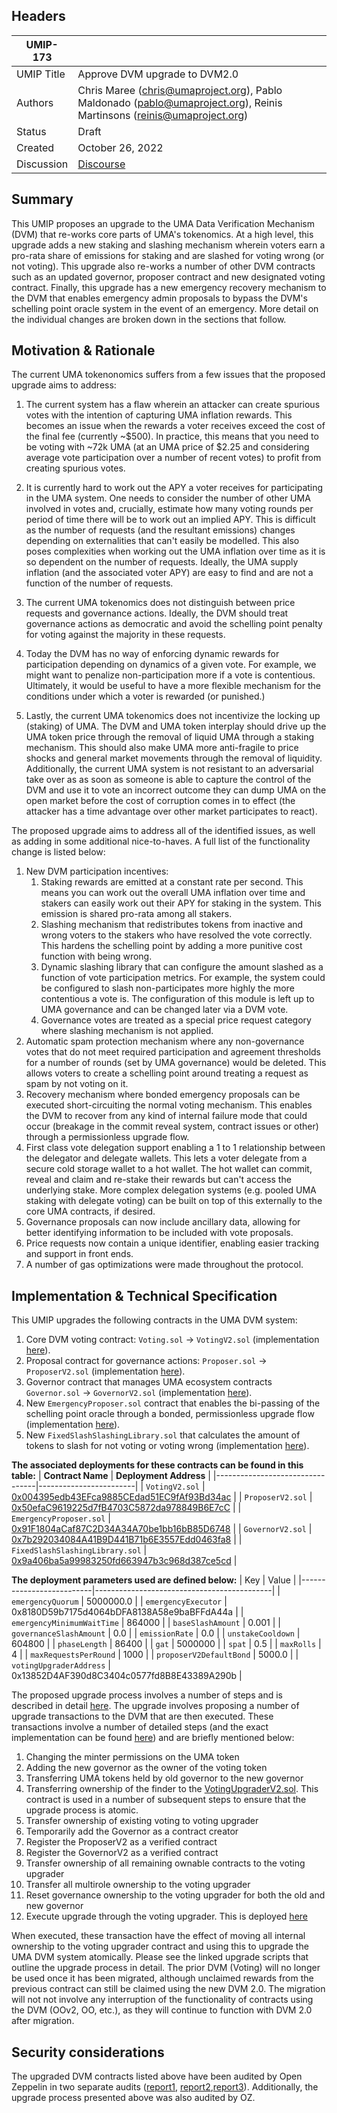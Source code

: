 ## Headers

| UMIP-173   |                                                                                                                       |
| ---------- | --------------------------------------------------------------------------------------------------------------------- |
| UMIP Title | Approve DVM upgrade to DVM2.0                                                                                         |
| Authors    | Chris Maree (chris@umaproject.org), Pablo Maldonado (pablo@umaproject.org), Reinis Martinsons (reinis@umaproject.org) |
| Status     | Draft                                                                                                                 |
| Created    | October 26, 2022    
| Discussion | [Discourse](discourse.umaproject.org/t/approve-dvm-upgrade-to-dvm-2-0/1935)                                                                                                  |

## Summary

This UMIP proposes an upgrade to the UMA Data Verification Mechanism (DVM) that re-works core parts of UMA's tokenomics.
At a high level, this upgrade adds a new staking and slashing mechanism wherein voters earn a pro-rata share of emissions
for staking and are slashed for voting wrong (or not voting). This upgrade also re-works a number of other DVM contracts
such as an updated governor, proposer contract and new designated voting contract. Finally, this upgrade has a new
emergency recovery mechanism to the DVM that enables emergency admin proposals to bypass the DVM's schelling point
oracle system in the event of an emergency. More detail on the individual changes are broken down in the sections that
follow.

## Motivation & Rationale

The current UMA tokenonomics suffers from a few issues that the proposed upgrade aims to address:

1. The current system has a flaw wherein an attacker can create spurious votes with the intention of capturing UMA inflation
   rewards. This becomes an issue when the rewards a voter receives exceed the cost of the final fee (currently ~$500).
   In practice, this means that you need to be voting with ~72k UMA (at an UMA price of $2.25 and considering average vote
   participation over a number of recent votes) to profit from creating spurious votes.

2. It is currently hard to work out the APY a voter receives for participating in the UMA system. One needs to consider
   the number of other UMA involved in votes and, crucially, estimate how many voting rounds per period of time there will be
   to work out an implied APY. This is difficult as the number of requests (and the resultant emissions) changes depending
   on externalities that can't easily be modelled. This also poses complexities when working out the UMA inflation over time as
   it is so dependent on the number of requests. Ideally, the UMA supply inflation (and the associated voter APY) are easy
   to find and are not a function of the number of requests.

3. The current UMA tokenomics does not distinguish between price requests and governance actions. Ideally, the DVM
   should treat governance actions as democratic and avoid the schelling point penalty for voting against the majority in these
   requests.

4. Today the DVM has no way of enforcing dynamic rewards for participation depending on dynamics of a given vote.
   For example, we might want to penalize non-participation more if a vote is contentious. Ultimately, it would be useful to
   have a more flexible mechanism for the conditions under which a voter is rewarded (or punished.)

5. Lastly, the current UMA tokenomics does not incentivize the locking up (staking) of UMA. The DVM and UMA token interplay
   should drive up the UMA token price through the removal of liquid UMA through a staking mechanism. This should also make
   UMA more anti-fragile to price shocks and general market movements through the removal of liquidity. Additionally, the
   current UMA system is not resistant to an adversarial take over as as soon as someone is able to capture the control
   of the DVM and use it to vote an incorrect outcome they can dump UMA on the open market before the cost of corruption
   comes in to effect (the attacker has a time advantage over other market participates to react).

The proposed upgrade aims to address all of the identified issues, as well as adding in some additional nice-to-haves. A
full list of the functionality change is listed below:

1. New DVM participation incentives:
   1. Staking rewards are emitted at a constant rate per second. This means you can work out the overall UMA inflation over time and stakers can easily work out their APY for staking in the system. This emission is shared pro-rata among all stakers.
   2. Slashing mechanism that redistributes tokens from inactive and wrong voters to the stakers who have resolved the vote correctly. This hardens the schelling point by adding a more punitive cost function with being wrong.
   3. Dynamic slashing library that can configure the amount slashed as a function of vote participation metrics. For example, the system could be configured to slash non-participates more highly the more contentious a vote is. The configuration of this module is left up to UMA governance and can be changed later via a DVM vote.
   4. Governance votes are treated as a special price request category where slashing mechanism is not applied.
2. Automatic spam protection mechanism where any non-governance votes that do not meet required participation and
   agreement thresholds for a number of rounds (set by UMA governance) would be deleted. This allows voters to create a
   schelling point around treating a request as spam by not voting on it.
3. Recovery mechanism where bonded emergency proposals can be executed short-circuiting the normal voting mechanism. This enables the DVM to recover from any kind of internal failure mode that could occur (breakage in the commit reveal system, contract issues or other) through a permissionless upgrade flow.
4. First class vote delegation support enabling a 1 to 1 relationship between the delegator and delegate wallets. This lets a voter delegate from a secure cold storage wallet to a hot wallet. The hot wallet can commit, reveal and claim and re-stake their rewards but can't access the underlying stake. More complex delegation systems (e.g. pooled UMA staking with delegate voting) can be built on top of this externally to the core UMA contracts, if desired.
5. Governance proposals can now include ancillary data, allowing for better identifying information to be included with vote proposals.
6. Price requests now contain a unique identifier, enabling easier tracking and support in front ends.
7. A number of gas optimizations were made throughout the protocol.

## Implementation & Technical Specification

This UMIP upgrades the following contracts in the UMA DVM system:

1. Core DVM voting contract: `Voting.sol` → `VotingV2.sol` (implementation [here](https://github.com/UMAprotocol/protocol/blob/3ad31b3aab3cf342f6a91dce54032fe0ee1b15c8/packages/core/contracts/data-verification-mechanism/implementation/VotingV2.sol)).
2. Proposal contract for governance actions: `Proposer.sol` → `ProposerV2.sol` (implementation [here](https://github.com/UMAprotocol/protocol/blob/3ad31b3aab3cf342f6a91dce54032fe0ee1b15c8/packages/core/contracts/data-verification-mechanism/implementation/ProposerV2.sol)).
3. Governor contract that manages UMA ecosystem contracts `Governor.sol` → `GovernorV2.sol` (implementation [here](https://github.com/UMAprotocol/protocol/blob/3ad31b3aab3cf342f6a91dce54032fe0ee1b15c8/packages/core/contracts/data-verification-mechanism/implementation/GovernorV2.sol)).
4. New `EmergencyProposer.sol` contract that enables the bi-passing of the schelling point oracle through a bonded, permissionless upgrade flow (implementation [here](https://github.com/UMAprotocol/protocol/blob/3ad31b3aab3cf342f6a91dce54032fe0ee1b15c8/packages/core/contracts/data-verification-mechanism/implementation/EmergencyProposer.sol)).
5. New `FixedSlashSlashingLibrary.sol` that calculates the amount of tokens to slash for not voting or voting wrong (implementation [here](https://github.com/UMAprotocol/protocol/blob/3ad31b3aab3cf342f6a91dce54032fe0ee1b15c8/packages/core/contracts/data-verification-mechanism/implementation/FixedSlashSlashingLibrary.sol)).

**The associated deployments for these contracts can be found in this table:**
| **Contract Name** | **Deployment Address** |
|---------------------------------|------------------------|
| `VotingV2.sol` | [0x004395edb43EFca9885CEdad51EC9fAf93Bd34ac](https://etherscan.io/address/0x004395edb43EFca9885CEdad51EC9fAf93Bd34ac) |
| `ProposerV2.sol` | [0x50efaC9619225d7fB4703C5872da978849B6E7cC](https://etherscan.io/address/0x50efaC9619225d7fB4703C5872da978849B6E7cC) |
| `EmergencyProposer.sol` | [0x91F1804aCaf87C2D34A34A70be1bb16bB85D6748](https://etherscan.io/address/0x91F1804aCaf87C2D34A34A70be1bb16bB85D6748) |
| `GovernorV2.sol` | [0x7b292034084A41B9D441B71b6E3557Edd0463fa8](https://etherscan.io/address/0x7b292034084A41B9D441B71b6E3557Edd0463fa8) |
| `FixedSlashSlashingLibrary.sol` | [0x9a406ba5a99983250fd663947b3c968d387ce5cd](https://etherscan.io/address/0x9a406ba5a99983250fd663947b3c968d387ce5cd) |

**The deployment parameters used are defined below:**
| Key | Value |
|--------------------------|--------------------------------------------|
| `emergencyQuorum` | 5000000.0 |
| `emergencyExecutor` | 0x8180D59b7175d4064bDFA8138A58e9baBFFdA44a |
| `emergencyMinimumWaitTime` | 864000 |
| `baseSlashAmount` | 0.001 |
| `governanceSlashAmount` | 0.0 |
| `emissionRate` | 0.0 |
| `unstakeCooldown` | 604800 |
| `phaseLength` | 86400 |
| `gat` | 5000000 |
| `spat` | 0.5 |
| `maxRolls` | 4 |
| `maxRequestsPerRound` | 1000 |
| `proposerV2DefaultBond` | 5000.0 |
| `votingUpgraderAddress` | 0x13852D4AF390d8C3404c0577fd8B8E43389A290b |

The proposed upgrade process involves a number of steps and is described in detail [here](https://github.com/UMAprotocol/protocol/blob/master/packages/scripts/src/upgrade-tests/voting2/readme.md). The upgrade involves proposing a number of upgrade transactions to the DVM that are then executed. These transactions involve a number of detailed steps (and the exact implementation can be found [here](https://github.com/UMAprotocol/protocol/blob/master/packages/scripts/src/upgrade-tests/voting2/1_Propose.ts)) and are briefly mentioned below:

1. Changing the minter permissions on the UMA token
2. Adding the new governor as the owner of the voting token
3. Transferring UMA tokens held by old governor to the new governor
4. Transferring ownership of the finder to the [VotingUpgraderV2.sol](https://github.com/UMAprotocol/protocol/blob/master/packages/core/contracts/umip-helpers/VotingUpgraderV2.sol). This contract is used in a number of subsequent steps to ensure that the upgrade process is atomic.
5. Transfer ownership of existing voting to voting upgrader
6. Temporarily add the Governor as a contract creator
7. Register the ProposerV2 as a verified contract
8. Register the GovernorV2 as a verified contract
9. Transfer ownership of all remaining ownable contracts to the voting upgrader
10. Transfer all multirole ownership to the voting upgrader
11. Reset governance ownership to the voting upgrader for both the old and new governor
12. Execute upgrade through the voting upgrader. This is deployed [here](https://etherscan.io/address/0x13852D4AF390d8C3404c0577fd8B8E43389A290b)

When executed, these transaction have the effect of moving all internal ownership to the voting upgrader contract and using this to upgrade the UMA DVM system atomically. Please see the linked upgrade scripts that outline the upgrade process in detail. The prior DVM (Voting) will no longer be used once it has been migrated, although unclaimed rewards from the previous contract can still be claimed using the new DVM 2.0. The migration will not not involve any interruption of the functionality of contracts using the DVM (OOv2, OO, etc.), as they will continue to function with DVM 2.0 after migration.

## Security considerations

The upgraded DVM contracts listed above have been audited by Open Zeppelin in two separate audits ([report1](https://blog.openzeppelin.com/uma-dvm-2-0-audit/), [report2](https://blog.openzeppelin.com/uma-dvm-2-0-incremental-audit/),[report3]()). Additionally, the upgrade process presented above was also audited by OZ.
